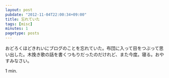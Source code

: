 ```yaml
---
layout: post
pubdate: "2012-11-04T22:00:34+09:00"
title: 忘れていた
tags: [misc]
minutes: 1
pagetype: posts
---
```

おどろくほどきれいにブログのことを忘れていた。布団に入って目をつぶって思い出した。木挽き歌の話を書くつもりだったのだけれど、また今度。寝る。おやすみなさい。

1 min.
